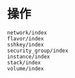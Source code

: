 # 操作

```{toctree}
network/index
flavor/index
sshkey/index
security_group/index
instance/index
stack/index
volume/index
```
